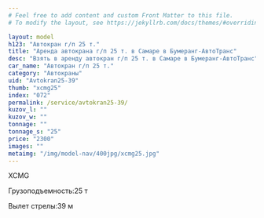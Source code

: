 ```yaml
---
# Feel free to add content and custom Front Matter to this file.
# To modify the layout, see https://jekyllrb.com/docs/themes/#overriding-theme-defaults

layout: model
h123: "Автокран г/п 25 т."
title: "Аренда автокрана г/п 25 т. в Самаре в Бумеранг-АвтоТранс"
desc: "Взять в аренду автокран г/п 25 т. в Самаре в Бумеранг-АвтоТранс"
car_name: "Автокран г/п 25 т."
category: "Автокраны"
uid: "Avtokran25-39"
thumb: "xcmg25"
index: "072"
permalink: /service/avtokran25-39/
kuzov_l: ""
kuzov_w: ""
tonnage: ""
tonnage_s: "25"
price: "2300"
images: ""
metaimg: "/img/model-nav/400jpg/xcmg25.jpg"
---
```


XCMG

<span>Грузоподъемность:</span><span>25 т</span>

<span>Вылет стрелы:</span><span>39 м</span>
